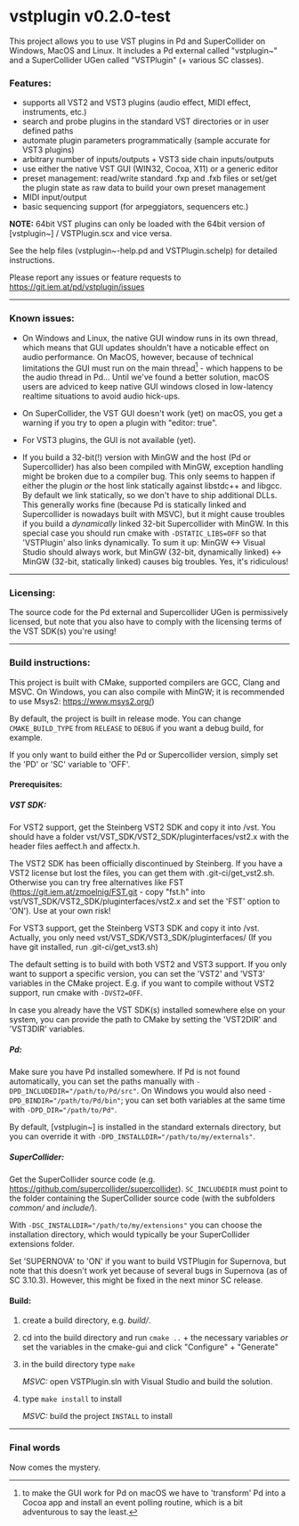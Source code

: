 vstplugin v0.2.0-test
================

This project allows you to use VST plugins in Pd and SuperCollider on Windows, MacOS and Linux.
It includes a Pd external called "vstplugin~" and a SuperCollider UGen called "VSTPlugin" (+ various SC classes).

### Features:

* supports all VST2 and VST3 plugins (audio effect, MIDI effect, instruments, etc.)
* search and probe plugins in the standard VST directories or in user defined paths
* automate plugin parameters programmatically (sample accurate for VST3 plugins)
* arbitrary number of inputs/outputs + VST3 side chain inputs/outputs
* use either the native VST GUI (WIN32, Cocoa, X11) or a generic editor
* preset management: read/write standard .fxp and .fxb files or
  set/get the plugin state as raw data to build your own preset management
* MIDI input/output
* basic sequencing support (for arpeggiators, sequencers etc.)


**NOTE:** 64bit VST plugins can only be loaded with the 64bit version of [vstplugin~] / VSTPlugin.scx and vice versa.

See the help files (vstplugin~-help.pd and VSTPlugin.schelp) for detailed instructions.

Please report any issues or feature requests to https://git.iem.at/pd/vstplugin/issues

---

### Known issues:

* On Windows and Linux, the native GUI window runs in its own thread, which means
that GUI updates shouldn't have a noticable effect on audio performance.
On MacOS, however, because of technical limitations the GUI must run on
the main thread[^1] - which happens to be the audio thread in Pd...
Until we've found a better solution, macOS users are adviced to keep native GUI
windows closed in low-latency realtime situations to avoid audio hick-ups.

* On SuperCollider, the VST GUI doesn't work (yet) on macOS, you get a warning if you try
to open a plugin with "editor: true".

* For VST3 plugins, the GUI is not available (yet).

* If you build a 32-bit(!) version with MinGW and the host (Pd or Supercollider) has also been compiled with MinGW, exception handling might be broken due to a compiler bug.
This only seems to happen if either the plugin *or* the host link statically against libstdc++ and libgcc. By default we link statically, so we don't have to ship
additional DLLs. This generally works fine (because Pd is statically linked and Supercollider is nowadays built with MSVC), but it might cause troubles if you build a *dynamically* linked 32-bit Supercollider with MinGW.
In this special case you should run cmake with `-DSTATIC_LIBS=OFF` so that 'VSTPlugin' also links dynamically.
To sum it up: MinGW <-> Visual Studio should always work, but MinGW (32-bit, dynamically linked) <-> MinGW (32-bit, statically linked) causes big troubles. Yes, it's ridiculous!

[^1]: to make the GUI work for Pd on macOS we have to 'transform' Pd into a Cocoa app
and install an event polling routine, which is a bit adventurous to say the least.

---

### Licensing:

The source code for the Pd external and Supercollider UGen is permissively licensed, but note that you also have to comply with the licensing terms of the VST SDK(s) you're using!

---

### Build instructions:

This project is built with CMake, supported compilers are GCC, Clang and MSVC.
On Windows, you can also compile with MinGW; it is recommended to use Msys2: https://www.msys2.org/)

By default, the project is built in release mode. You can change `CMAKE_BUILD_TYPE` from `RELEASE` to `DEBUG` if you want a debug build, for example.

If you only want to build either the Pd or Supercollider version, simply set the 'PD' or 'SC' variable to 'OFF'.

#### Prerequisites:

##### VST SDK:

For VST2 support, get the Steinberg VST2 SDK and copy it into /vst.
You should have a folder vst/VST_SDK/VST2_SDK/pluginterfaces/vst2.x with the header files aeffect.h and affectx.h.

The VST2 SDK has been officially discontinued by Steinberg. If you have a VST2 license but lost the files, you can get them with .git-ci/get_vst2.sh.
Otherwise you can try free alternatives like FST (https://git.iem.at/zmoelnig/FST.git - copy "fst.h" into vst/VST_SDK/VST2_SDK/pluginterfaces/vst2.x and set the 'FST' option to 'ON').
Use at your own risk!

For VST3 support, get the Steinberg VST3 SDK and copy it into /vst.
Actually, you only need vst/VST_SDK/VST3_SDK/pluginterfaces/
(If you have git installed, run .git-ci/get_vst3.sh)

The default setting is to build with both VST2 and VST3 support.
If you only want to support a specific version, you can set the 'VST2' and 'VST3' variables in the CMake project.
E.g. if  you want to compile without VST2 support, run cmake with `-DVST2=OFF`.

In case you already have the VST SDK(s) installed somewhere else on your system,
you can provide the path to CMake by setting the 'VST2DIR' and 'VST3DIR' variables.

##### Pd:

Make sure you have Pd installed somewhere. If Pd is not found automatically, you can set the paths manually with `-DPD_INCLUDEDIR="/path/to/Pd/src"`.
On Windows you would also need `-DPD_BINDIR="/path/to/Pd/bin"`; you can set both variables at the same time with `-DPD_DIR="/path/to/Pd"`.

By default, [vstplugin~] is installed in the standard externals directory, but you can override it with `-DPD_INSTALLDIR="/path/to/my/externals"`.

##### SuperCollider:

Get the SuperCollider source code (e.g. https://github.com/supercollider/supercollider).
`SC_INCLUDEDIR` must point to the folder containing the SuperCollider source code (with the subfolders *common/* and *include/*).

With `-DSC_INSTALLDIR="/path/to/my/extensions"` you can choose the installation directory, which would typically be your SuperCollider extensions folder.
	
Set 'SUPERNOVA' to 'ON' if you want to build VSTPlugin for Supernova, but note that this doesn't work yet because of several bugs in Supernova (as of SC 3.10.3).
However, this might be fixed in the next minor SC release.

#### Build:

1)	create a build directory, e.g. *build/*.
2)	cd into the build directory and run `cmake ..` + the necessary variables
	*or* set the variables in the cmake-gui and click "Configure" + "Generate"
3)	in the build directory type `make`

	*MSVC:* open VSTPlugin.sln with Visual Studio and build the solution.

4)	type `make install` to install

	*MSVC:* build the project `INSTALL` to install

---

### Final words

Now comes the mystery.
